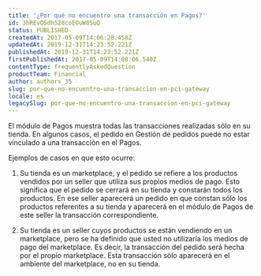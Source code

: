 ```yaml
---
title: '¿Por qué no encuentro una transacción en Pagos?'
id: 3hREvO5dhS28coEOuW8SuQ
status: PUBLISHED
createdAt: 2017-05-09T14:06:28.458Z
updatedAt: 2019-12-31T14:23:52.221Z
publishedAt: 2019-12-31T14:23:52.221Z
firstPublishedAt: 2017-05-09T14:08:06.540Z
contentType: frequentlyAskedQuestion
productTeam: Financial
author: authors_35
slug: por-que-no-encuentro-una-transaccion-en-pci-gateway
locale: es
legacySlug: por-que-no-encuentro-una-transaccion-en-pci-gateway
---
```


El módulo de Pagos muestra todas las transacciones realizadas sólo en su tienda. En algunos casos, el pedido en Gestión de pedidos puede no estar vinculado a una transacción en el Pagos.

Ejemplos de casos en que esto ocurre:

1. Su tienda es un marketplace, y el pedido se refiere a los productos vendidos por un seller que utiliza sus propios medios de pago. Esto significa que el pedido se cerrará en su tienda y constarán todos los productos. En ese seller aparecerá un pedido en que constan sólo los productos referentes a su tienda y aparecerá en el módulo de Pagos de este seller la transacción correspondiente.

2. Su tienda es un seller cuyos productos se están vendiendo en un marketplace, pero se ha definido que usted no utilizaría los medios de pago del marketplace. Es decir, la transacción del pedido será hecha por el propio marketplace. Esta transacción sólo aparecerá en el ambiente del marketplace, no en su tienda.
